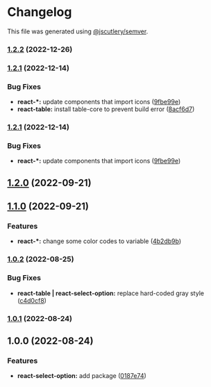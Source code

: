 # Changelog

This file was generated using [@jscutlery/semver](https://github.com/jscutlery/semver).

### [1.2.2](https://gitlab.migoinc.com/migotv/paintbox/compare/react-select-option@1.2.1...react-select-option@1.2.2) (2022-12-26)

### [1.2.1](https://gitlab.migoinc.com/migotv/paintbox/compare/react-select-option@1.2.0...react-select-option@1.2.1) (2022-12-14)


### Bug Fixes

* **react-*:** update components that import icons ([9fbe99e](https://gitlab.migoinc.com/migotv/paintbox/commit/9fbe99edfc4f41e55d8380839947059498b6d446))
* **react-table:** install table-core to prevent build error ([8acf6d7](https://gitlab.migoinc.com/migotv/paintbox/commit/8acf6d78150ee9ac0601ab690990ddd32b3c06dc))

### [1.2.1](https://gitlab.migoinc.com/migotv/paintbox/compare/react-select-option@1.2.0...react-select-option@1.2.1) (2022-12-14)


### Bug Fixes

* **react-*:** update components that import icons ([9fbe99e](https://gitlab.migoinc.com/migotv/paintbox/commit/9fbe99edfc4f41e55d8380839947059498b6d446))

## [1.2.0](https://gitlab.migoinc.com/migotv/paintbox/compare/react-select-option@1.1.0...react-select-option@1.2.0) (2022-09-21)

## [1.1.0](https://gitlab.migoinc.com/migotv/paintbox/compare/react-select-option@1.0.2...react-select-option@1.1.0) (2022-09-21)


### Features

* **react-*:** change some  color codes to variable ([4b2db9b](https://gitlab.migoinc.com/migotv/paintbox/commit/4b2db9b5c4f15ccb3b8e7261489126c3cf8b3d69))

### [1.0.2](https://gitlab.migoinc.com/migotv/paintbox/compare/react-select-option@1.0.1...react-select-option@1.0.2) (2022-08-25)


### Bug Fixes

* **react-table | react-select-option:** replace hard-coded gray style ([c4d0cf8](https://gitlab.migoinc.com/migotv/paintbox/commit/c4d0cf8f37390e5643fe99a2314afb0620266066))

### [1.0.1](https://gitlab.migoinc.com/migotv/paintbox/compare/react-select-option@1.0.0...react-select-option@1.0.1) (2022-08-24)

## 1.0.0 (2022-08-24)


### Features

* **react-select-option:** add package ([0187e74](https://gitlab.migoinc.com/migotv/paintbox/commit/0187e7480e4feb7a611e8b9cf89294d225ebb45d))
